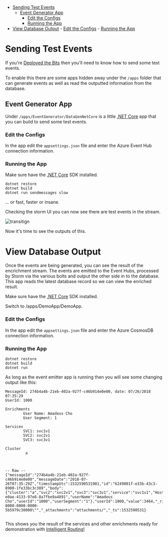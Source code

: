 <!-- TOC -->

- [Sending Test Events](#sending-test-events)
    - [Event Generator App](#event-generator-app)
        - [Edit the Configs](#edit-the-configs)
        - [Running the App](#running-the-app)
- [View Database Output](#view-database-output)
        - [Edit the Configs](#edit-the-configs-1)
        - [Running the App](#running-the-app-1)

<!-- /TOC -->

# Sending Test Events

If you're [Deployed the Bits](deploying_the_bits.md) then you'll need to know how to send some test events. 

To enable this there are some apps hidden away under the `/apps` folder that can generate events as well as read the outputted information from the database. 

## Event Generator App

Under `/apps/EventGenerator/DataGenNetCore` is a little [.NET Core](https://www.microsoft.com/net/download/dotnet-core/2.1) app that you can build to send some test events. 

### Edit the Configs

In the app edit the `appsettings.json` file and enter the Azure Event Hub connection information.

### Running the App

Make sure have the [.NET Core](https://www.microsoft.com/net/download/dotnet-core/2.1) SDK installed. 

```
dotnet restore
dotnet build
dotnet run sendmessages slow
```
... or fast, faster or insane. 

Checking the storm UI you can now see there are test events in the stream. 

![transitign](https://user-images.githubusercontent.com/5225782/43247884-673ea982-90f9-11e8-9dc5-811aac8a6b42.PNG)

Now it's time to see the outputs of this.

# View Database Output

Once the events are being generated, you can see the result of the encrichment stream. The events are emitted to the Event Hubs, processed by Storm via the various bolts and output the other side in to the database. This app reads the latest database record so we can view the enriched result. 

Make sure have the [.NET Core](https://www.microsoft.com/net/download/dotnet-core/2.1) SDK installed. 

Switch to /apps/DemoApp/DemoApp. 

### Edit the Configs

In the app edit the `appsettings.json` file and enter the Azure CosmosDB connection information.

### Running the App

```
dotnet restore
dotnet build
dotnet run
```

As long as the event emitter app is running then you will see some changing output like this:

```
MessageId: 274b4a4b-21eb-402a-927f-c46b914e0e00, date: 07/26/2018 07:35:29
UserId: 1000

Enrichments
        User Name: Amadeus Cho
        User Segment: 1

Services
        SVC1: svc1v1
        SVC2: svc2v1
        SVC3: svc3v1

Cluster
         a



-- Raw --
{"messageId":"274b4a4b-21eb-402a-927f-c46b914e0e00","messageDate":"2018-07-26T07:35:29Z","timestampUtc":1532590531901,"id":"6249001f-e33b-43c3-8900-1fe33bc3c389","body":{"cluster":"a","svc2":"svc2v1","svc3":"svc3v1","service":"svc1v1","HostGuid":"0b4aa4ac-e0ae-4133-97e8-8a7fbe9a4891","userName":"Amadeus Cho","userId":"1000","userSegment":"1"},"userId":1000,"value":3464,"_rid":"UPYnAPE9wADIlAAAAAAAAA==","_self":"dbs/UPYnAA==/colls/UPYnAPE9wAA=/docs/UPYnAPE9wADIlAAAAAAAAA==/","_etag":"\"01000973-0000-0000-0000-5b5979c30000\"","_attachments":"attachments/","_ts":1532590531}


```

This shows you the result of the services and other enrichments ready for demonstration with [Intelligent Routing!](intelligent_routing.md)